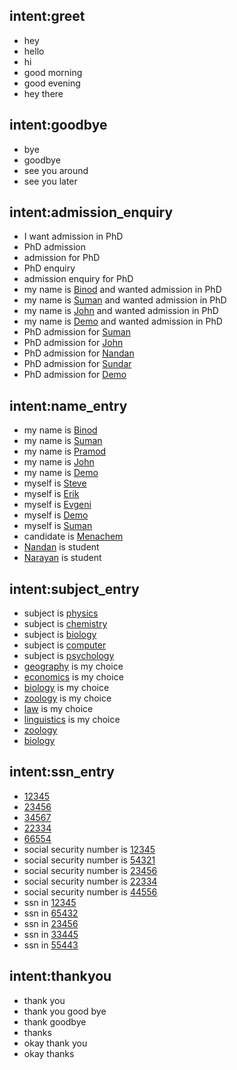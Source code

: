 ## intent:greet
- hey
- hello
- hi
- good morning
- good evening
- hey there

## intent:goodbye
- bye
- goodbye
- see you around
- see you later

## intent:admission_enquiry
- I want admission in PhD
- PhD admission
- admission for PhD
- PhD enquiry
- admission enquiry for PhD
- my name is [Binod](name) and wanted admission in PhD
- my name is [Suman](name) and wanted admission in PhD
- my name is [John](name) and wanted admission in PhD
- my name is [Demo](name) and wanted admission in PhD
- PhD admission for [Suman](name) 
- PhD admission for [John](name)
- PhD admission for [Nandan](name)
- PhD admission for [Sundar](name)
- PhD admission for [Demo](name)

## intent:name_entry
- my name is [Binod](name)
- my name is [Suman](name)
- my name is [Pramod](name)
- my name is [John](name)
- my name is [Demo](name)
- myself is [Steve](name)
- myself is [Erik](name)
- myself is [Evgeni](name)
- myself is [Demo](name)
- myself is [Suman](name)
- candidate is [Menachem](name)
- [Nandan](name) is student
- [Narayan](name) is student

## intent:subject_entry
- subject is [physics](subject)
- subject is [chemistry](subject)
- subject is [biology](subject)
- subject is [computer](subject)
- subject is [psychology](subject)
- [geography](subject) is my choice
- [economics](subject) is my choice
- [biology](subject) is my choice
- [zoology](subject) is my choice
- [law](subject) is my choice
- [linguistics](subject) is my choice
- [zoology](subject)
- [biology](subject)

## intent:ssn_entry
- [12345](ssn)
- [23456](ssn)
- [34567](ssn)
- [22334](ssn)
- [66554](ssn)
- social security number is [12345](ssn)
- social security number is [54321](ssn)
- social security number is [23456](ssn)
- social security number is [22334](ssn)
- social security number is [44556](ssn)
- ssn in [12345](ssn)
- ssn in [65432](ssn)
- ssn in [23456](ssn)
- ssn in [33445](ssn)
- ssn in [55443](ssn)

## intent:thankyou
- thank you
- thank you good bye
- thank goodbye
- thanks
- okay thank you
- okay thanks

